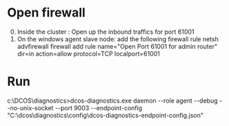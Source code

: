 


# Open firewall

0. Inside the cluster : Open up the inbound traffics for port 61001
1. On the windows agent slave node: add the following firewall rule
netsh advfirewall firewall add rule name="Open Port 61001 for admin router" dir=in action=allow protocol=TCP localport=61001



# Run
c:\DCOS\diagnostics>dcos-diagnostics.exe daemon --role agent --debug --no-unix-socket --port 9003 --endpoint-config "C:\dcos\diagnostics\config\dcos-diagnostics-endpoint-config.json"
